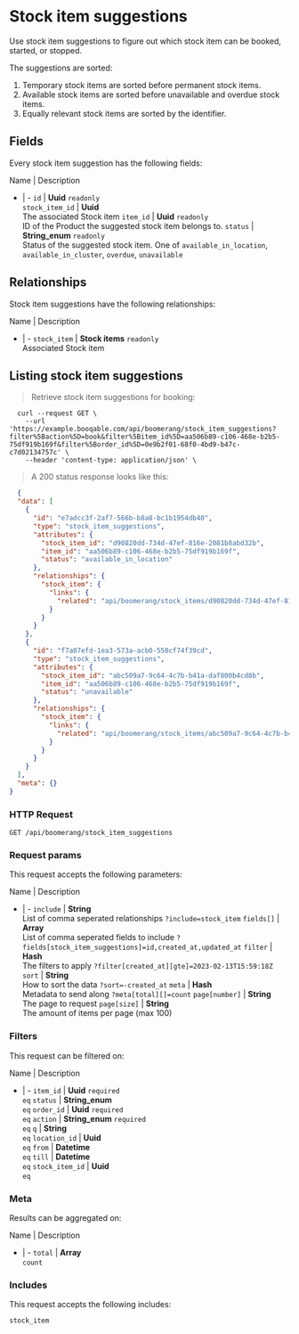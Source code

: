 # Stock item suggestions

Use stock item suggestions to figure out which stock item can be booked,
started, or stopped.

The suggestions are sorted:
  1. Temporary stock items are sorted before permanent stock items.
  2. Available stock items are sorted before unavailable and overdue stock items.
  3. Equally relevant stock items are sorted by the identifier.

## Fields
Every stock item suggestion has the following fields:

Name | Description
- | -
`id` | **Uuid** `readonly`<br>
`stock_item_id` | **Uuid** <br>The associated Stock item
`item_id` | **Uuid** `readonly`<br>ID of the Product the suggested stock item belongs to.
`status` | **String_enum** `readonly`<br>Status of the suggested stock item. One of `available_in_location`, `available_in_cluster`, `overdue`, `unavailable` 


## Relationships
Stock item suggestions have the following relationships:

Name | Description
- | -
`stock_item` | **Stock items** `readonly`<br>Associated Stock item


## Listing stock item suggestions



> Retrieve stock item suggestions for booking:

```shell
  curl --request GET \
    --url 'https://example.booqable.com/api/boomerang/stock_item_suggestions?filter%5Baction%5D=book&filter%5Bitem_id%5D=aa506b89-c106-468e-b2b5-75df919b169f&filter%5Border_id%5D=0e9b2f01-68f0-4bd9-b47c-c7d02134757c' \
    --header 'content-type: application/json' \
```

> A 200 status response looks like this:

```json
  {
  "data": [
    {
      "id": "e7adcc3f-2af7-566b-b8a8-bc1b1954db40",
      "type": "stock_item_suggestions",
      "attributes": {
        "stock_item_id": "d90820dd-734d-47ef-816e-2081b8abd32b",
        "item_id": "aa506b89-c106-468e-b2b5-75df919b169f",
        "status": "available_in_location"
      },
      "relationships": {
        "stock_item": {
          "links": {
            "related": "api/boomerang/stock_items/d90820dd-734d-47ef-816e-2081b8abd32b"
          }
        }
      }
    },
    {
      "id": "f7a07efd-1ea3-573a-acb0-550cf74f39cd",
      "type": "stock_item_suggestions",
      "attributes": {
        "stock_item_id": "abc509a7-9c64-4c7b-b41a-daf800b4cd8b",
        "item_id": "aa506b89-c106-468e-b2b5-75df919b169f",
        "status": "unavailable"
      },
      "relationships": {
        "stock_item": {
          "links": {
            "related": "api/boomerang/stock_items/abc509a7-9c64-4c7b-b41a-daf800b4cd8b"
          }
        }
      }
    }
  ],
  "meta": {}
}
```

### HTTP Request

`GET /api/boomerang/stock_item_suggestions`

### Request params

This request accepts the following parameters:

Name | Description
- | -
`include` | **String** <br>List of comma seperated relationships `?include=stock_item`
`fields[]` | **Array** <br>List of comma seperated fields to include `?fields[stock_item_suggestions]=id,created_at,updated_at`
`filter` | **Hash** <br>The filters to apply `?filter[created_at][gte]=2023-02-13T15:59:18Z`
`sort` | **String** <br>How to sort the data `?sort=-created_at`
`meta` | **Hash** <br>Metadata to send along `?meta[total][]=count`
`page[number]` | **String** <br>The page to request
`page[size]` | **String** <br>The amount of items per page (max 100)


### Filters

This request can be filtered on:

Name | Description
- | -
`item_id` | **Uuid** `required`<br>`eq`
`status` | **String_enum** <br>`eq`
`order_id` | **Uuid** `required`<br>`eq`
`action` | **String_enum** `required`<br>`eq`
`q` | **String** <br>`eq`
`location_id` | **Uuid** <br>`eq`
`from` | **Datetime** <br>`eq`
`till` | **Datetime** <br>`eq`
`stock_item_id` | **Uuid** <br>`eq`


### Meta

Results can be aggregated on:

Name | Description
- | -
`total` | **Array** <br>`count`


### Includes

This request accepts the following includes:

`stock_item`





